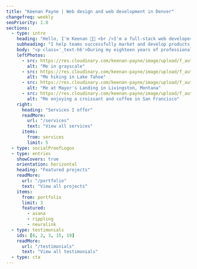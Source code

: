 ```yaml
---
title: "Keenan Payne | Web design and web development in Denver"
changefreq: weekly
seoPriority: 1.0
sections:
  - type: intro
    heading: "Hello, I'm Keenan 👋🏻 <br />I'm a full-stack web developer and <span class='_a11y-hidden'>web </span>designer"
    subheading: "I help teams successfully market and develop products on the web by providing solutions that align with business goals while meeting the highest standards of quality."
    body: "<p class='_text-h6'>During my eighteen years of professional experience, I've helped businesses generate <strong>millions in revenue</strong>, signed up <strong>millions of SaaS users</strong>, and empowered global organizations with <strong>scalable and robust software</strong>.</p>"
    leftPhotos:
      - src: https://res.cloudinary.com/keenan-payne/image/upload/f_auto,q_auto,w_400/v1666204078/people/me/jun-27-2021_o8sd0l.jpg
        alt: "Me in grayscale"
      - src: https://res.cloudinary.com/keenan-payne/image/upload/f_auto,q_auto,w_400/v1666204078/people/me/jan-28-2022_pwxnxq.jpg
        alt: "Me hiking in Lake Tahoe"
      - src: https://res.cloudinary.com/keenan-payne/image/upload/f_auto,q_auto,w_500,ar_3:4,e_art:hokusai/v1756156833/people/me/MVIMG_20190812_154512_fb8ghp.jpg
        alt: "Me at Mayor's Landing in Livingston, Montana"
      - src: https://res.cloudinary.com/keenan-payne/image/upload/f_auto,q_auto,w_500/v1756156554/people/me/IMG_8884_vkkhr6.jpg
        alt: "Me enjoying a croissant and coffee in San Francisco"
    right:
      heading: "Services I offer"
      readMore:
        url: "/services"
        text: "View all services"
      items:
        from: services
        limit: 5
  - type: socialProofLogos
  - type: entries
    showCovers: true
    orientation: horizontal
    heading: "Featured projects"
    readMore:
      url: "/portfolio"
      text: "View all projects"
    items:
      from: portfolio
      limit: 3
      featured:
        - asana
        - rippling
        - neuralink
  - type: testimonials
    ids: [6, 2, 3, 15, 19]
    readMore:
      url: "/testimonials"
      text: "View all testimonials"
  - type: cta
---
```


